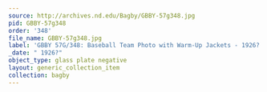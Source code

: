 ```yaml
---
source: http://archives.nd.edu/Bagby/GBBY-57g348.jpg
pid: GBBY-57g348
order: '348'
file_name: GBBY-57g348.jpg
label: 'GBBY 57G/348: Baseball Team Photo with Warm-Up Jackets - 1926?'
_date: " 1926?"
object_type: glass plate negative
layout: generic_collection_item
collection: bagby
---
```

